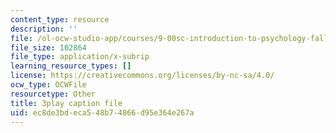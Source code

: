 ```yaml
---
content_type: resource
description: ''
file: /ol-ocw-studio-app/courses/9-00sc-introduction-to-psychology-fall-2011/ec8de3bdeca548b74866d95e364e267a_MYMYXhR2Ppw.srt
file_size: 102864
file_type: application/x-subrip
learning_resource_types: []
license: https://creativecommons.org/licenses/by-nc-sa/4.0/
ocw_type: OCWFile
resourcetype: Other
title: 3play caption file
uid: ec8de3bd-eca5-48b7-4866-d95e364e267a
---
```

